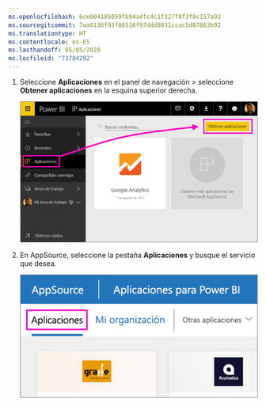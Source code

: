 ```yaml
---
ms.openlocfilehash: 6ce004105059fb94a4fc4c1f327f8f3f8c157a92
ms.sourcegitcommit: 7aa0136f93f88516f97ddd8031ccac5d07863b92
ms.translationtype: HT
ms.contentlocale: es-ES
ms.lasthandoff: 05/05/2020
ms.locfileid: "73784292"
---
```

1. Seleccione **Aplicaciones** en el panel de navegación > seleccione **Obtener aplicaciones** en la esquina superior derecha.
   
     ![Icono de Obtener aplicaciones](./media/powerbi-service-apps-get-more-apps/power-bi-service-apps-get-apps-1-app-line.png)
2. En AppSource, seleccione la pestaña **Aplicaciones** y busque el servicio que desea.
   
    ![Pestaña Aplicaciones de AppSource](./media/powerbi-service-apps-get-more-apps/power-bi-appsource-apps.png)

